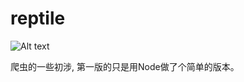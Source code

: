 # reptile

![Alt text](https://img.shields.io/badge/node-reptile-green.svg)

爬虫的一些初涉,
第一版的只是用Node做了个简单的版本。


